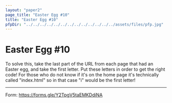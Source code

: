 ```yaml
---
layout: "paper2"
page_title: "Easter Egg #10"
title: "Easter Egg #10"
pfpDir: "../../../../../../../../../../../../../assets/files/pfp.jpg"
---
```


# Easter Egg #10

To solve this, take the last part of the URL from each page that had an Easter egg, and take the first letter. Put these letters in order to get the right code! For those who do not know if it's on the home page it's technically called "index.html" so in that case "i" would be the first letter!

---

Form: <a href="https://forms.gle/Y2TpgV5taEMKDdiNA">https://forms.gle/Y2TpgV5taEMKDdiNA</a>
